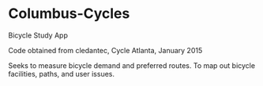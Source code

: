 Columbus-Cycles
===============
Bicycle Study App

Code obtained from cledantec, Cycle Atlanta, January 2015

Seeks to measure bicycle demand and preferred routes. To map out bicycle facilities, paths, and user issues.
